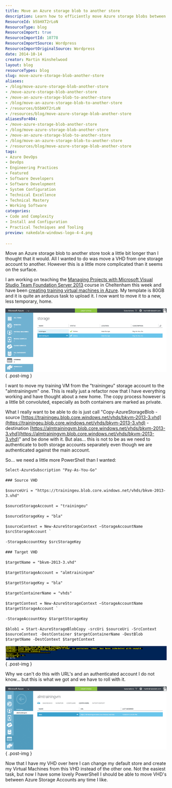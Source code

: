 ```yaml
---
title: Move an Azure storage blob to another store
description: Learn how to efficiently move Azure storage blobs between accounts using PowerShell. Simplify your VHD management with this step-by-step guide!
ResourceId: b5bHXT2rLoN
ResourceType: blog
ResourceImport: true
ResourceImportId: 10778
ResourceImportSource: Wordpress
ResourceImportOriginalSource: Wordpress
date: 2014-10-14
creator: Martin Hinshelwood
layout: blog
resourceTypes: blog
slug: move-azure-storage-blob-another-store
aliases:
- /blog/move-azure-storage-blob-another-store
- /move-azure-storage-blob-another-store
- /move-an-azure-storage-blob-to-another-store
- /blog/move-an-azure-storage-blob-to-another-store
- /resources/b5bHXT2rLoN
- /resources/blog/move-azure-storage-blob-another-store
aliasesFor404:
- /move-azure-storage-blob-another-store
- /blog/move-azure-storage-blob-another-store
- /move-an-azure-storage-blob-to-another-store
- /blog/move-an-azure-storage-blob-to-another-store
- /resources/blog/move-azure-storage-blob-another-store
tags:
- Azure DevOps
- DevOps
- Engineering Practices
- Featured
- Software Developers
- Software Development
- System Configuration
- Technical Excellence
- Technical Mastery
- Working Software
categories:
- Code and Complexity
- Install and Configuration
- Practical Techniques and Tooling
preview: nakedalm-windows-logo-4-4.png

---
```

Move an Azure storage blob to another store took a little bit longer than I thought that it would. All I wanted to do was move a VHD from one storage account to another. However this is a little more complicated than it seems on the surface.

I am working on teaching the [Managing Projects with Microsoft Visual Studio Team Foundation Server 2013](http://nkdagility.com/training/courses/managing-projects-microsoft-visual-studio-team-foundation-server-2013/) course in Cheltenham this week and have been [creating training virtual machines in Azure](http://nkdagility.com/creating-training-virtual-machines-azure/). My template is 80GB and it is quite an arduous task to upload it. I now want to move it to a new, less temporary, home.

![clip_image001](images/clip-image0012-1-1.png "clip_image001")
{ .post-img }

I want to move my training VM from the "trainingeu" storage account to the "almtrainingvm" one. This is really just a refactor now that I have everything working and have thought about a new home. The copy process however is a little bit convoluted, especially as both containers are marked as private.

What I really want to be able to do is just call "Copy-AzureStorageBlob -source [https://trainingeu.blob.core.windows.net/vhds/bkvm-2013-3.vhd](https://trainingeu.blob.core.windows.net/vhds/bkvm-2013-3.vhd) -destination [https://almtrainingvm.blob.core.windows.net/vhds/bkvm-2013-3.vhd](https://almtrainingvm.blob.core.windows.net/vhds/bkvm-2013-3.vhd)" and be done with it. But alas… this is not to be as we need to authenticate to both storage accounts separately even though we are authenticated against the main account.

So… we need a little more PowerShell than I wanted:

```
Select-AzureSubscription "Pay-As-You-Go"

### Source VHD

$sourceUri = "https://trainingeu.blob.core.windows.net/vhds/bkvm-2013-3.vhd"

$sourceStorageAccount = "trainingeu"

$sourceStorageKey = "bla"

$sourceContext = New-AzureStorageContext –StorageAccountName $srcStorageAccount `

-StorageAccountKey $srcStorageKey

### Target VHD

$targetName = "bkvm-2013-3.vhd"

$targetStorageAccount = "almtrainingvm"

$targetStorageKey = "bla"

$targetContainerName = "vhds"

$targetContext = New-AzureStorageContext –StorageAccountName $targetStorageAccount `

-StorageAccountKey $targetStorageKey

$blob1 = Start-AzureStorageBlobCopy -srcUri $sourceUri -SrcContext $sourceContext -DestContainer $targetContainerName -DestBlob $targetName -DestContext $targetContext

```

![clip_image002](images/clip-image0022-2-2.png "clip_image002")
{ .post-img }

Why we can't do this with URL's and an authenticated account I do not know… but this is what we got and we have to roll with it.

![clip_image003](images/clip-image0032-3-3.png "clip_image003")
{ .post-img }

Now that I have my VHD over here I can change my default store and create my Virtual Machines from this VHD instead of the other one. Not the easiest task, but now I have some lovely PowerShell I should be able to move VHD's between Azure Storage Accounts any time I like.
